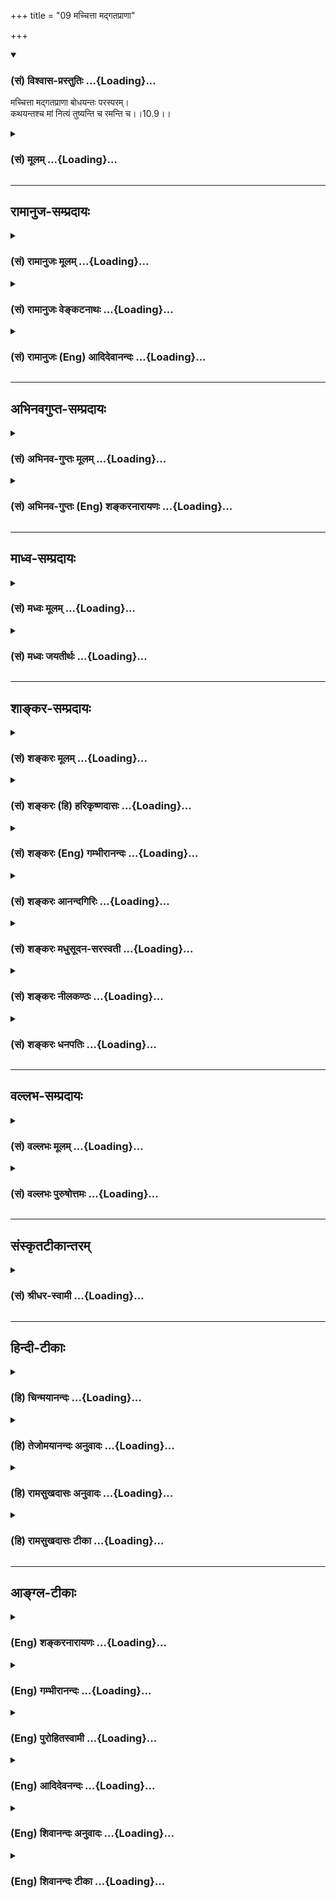 +++
title = "09 मच्चित्ता मद्गतप्राणा"

+++
<div class="js_include" newlevelforh1="3" title="(सं) विश्वास-प्रस्तुतिः" unfilled url="/purANam/mahAbhAratam/06-bhIShma-parva/02-bhagavad-gItA-parva/saMskRtam/vishvAsa-prastutiH/10_vibhUti-vistAra-yoga/09_machchittA_madgat.md">
<details open><summary><h3>(सं) विश्वास-प्रस्तुतिः ...{Loading}...</h3></summary>

मच्चित्ता मद्गतप्राणा बोधयन्तः परस्परम्।  
कथयन्तश्च मां नित्यं तुष्यन्ति च रमन्ति च।।10.9।।
</details>
</div>
<div class="js_include collapsed" newlevelforh1="3" title="(सं) मूलम्" unfilled url="/purANam/mahAbhAratam/06-bhIShma-parva/02-bhagavad-gItA-parva/saMskRtam/mUlam/10_vibhUti-vistAra-yoga/09_machchittA_madgat.md">
<details><summary><h3>(सं) मूलम् ...{Loading}...</h3></summary>

मच्चित्ता मद्गतप्राणा बोधयन्तः परस्परम्।  
कथयन्तश्च मां नित्यं तुष्यन्ति च रमन्ति च।।10.9।।
</details>
</div>


_________________
## रामानुज-सम्प्रदायः
<div class="js_include collapsed" newlevelforh1="3" title="(सं) रामानुजः मूलम्" unfilled url="/purANam/mahAbhAratam/06-bhIShma-parva/02-bhagavad-gItA-parva/saMskRtam/rAmAnujaH/mUlam/10_vibhUti-vistAra-yoga/09_machchittA_madgat.md">
<details><summary><h3>(सं) रामानुजः मूलम् ...{Loading}...</h3></summary>

।।10.9।।**मच्चित्ताः** मयि निविष्टमनसः; **मद्गतप्राणाः** मद्गतजीविताः
मया विना आत्मधारणम् अलभमाना इत्यर्थः। स्वैः स्वैः अनुभूतान् मदीयान्
गुणान् **परस्परं बोधयन्तः;** मदीयानि दिव्यानि रमणीयानि कर्माणि च
**कथयन्तः तुष्यन्ति च रमन्ति च।** वक्तारः तद्वचनेन अनन्यप्रयोजनेन
तुष्यन्ति; श्रोतारश्च तच्छ्रवणेन अनवधिकातिशयप्रियेण रमन्ते।

</details>
</div>
<div class="js_include collapsed" newlevelforh1="3" title="(सं) रामानुजः वेङ्कटनाथः" unfilled url="/purANam/mahAbhAratam/06-bhIShma-parva/02-bhagavad-gItA-parva/saMskRtam/rAmAnujaH/venkaTanAthaH/10_vibhUti-vistAra-yoga/09_machchittA_madgat.md">
<details><summary><h3>(सं) रामानुजः वेङ्कटनाथः ...{Loading}...</h3></summary>

  
  
।।10.9।। भावसमन्वितत्वप्रपञ्चनमेवानन्तरं क्रियत इत्यभिप्रायेण
तदाकाङ्क्षां दर्शयतिकथमिति।
भक्तिपरिपाकक्रमविशेषसिद्धाकारप्रदर्शनंमच्चित्ताः
इत्यादिभिश्चतुर्भिर्विशेषणैः क्रियत इत्यभिप्रायेणमयि निविष्टमनस
इत्यादिकमुक्तम्। मद्गतग्राणाः इत्यस्य तात्पर्यप्रदर्शनाय पर्यायं
तावदाहमद्गतजीविता इति। भक्तगतस्य जीवितस्य कथं तद्गतत्वं इत्यत्राहमया
विनेति। बोधनकथनशब्दयोरेकविषयत्वे पौनरुक्त्याद्विषयभेदो वाच्यः तत्र
चबोधयन्तः इत्यनेन अज्ञातार्थज्ञापनंकथयन्तः इत्यनेन च इति वृत्तवर्णनं च
स्वरसतः प्रतीयत इत्यभिप्रायेणस्वैः
स्वैरित्यादिकमुक्तम्। दिव्यानीत्यतिमानुषत्वप्रयुक्ताद्भुतत्वं विवक्षितम्।
तस्यैव भोग्यत्वंरमणीयानीत्यनेनोक्तम्। तुष्यन्ति च रमन्ति च
इत्यनयोर्द्वयोरपि कथाकथकविषयत्वेनातिभिन्नार्थतायां
मन्दप्रयोजनत्वात्कस्यचित्कथकविषयत्वमन्यस्य कथनाक्षिप्तश्रोतृविषयत्वं च
युक्तम् तत्र च स्वप्रयोजनान्तरसाधकपरप्रीत्यर्थं हि लोके कथाप्रयोगो
दृष्टः। तोषशब्दश्चाधिकस्पृहानिवृत्त्यर्थः ततोऽत्रतुष्यन्ति
इत्यनन्यप्रयोजनकथकविषयम्; पारिशेष्यात्रमन्ति इत्यस्य श्रवणमूलत्वं
लब्धम्। तुष्यन्ति च रमन्ति च इत्यनयोःमच्चित्ताः इत्याद्युक्तैककर्तृकत्वं
कथनश्रवणयोरेकस्मिन्नेव कालभेदेन सम्भवान्न परित्यक्तम्।
तदेतदखिलमभिप्रेत्याहवक्तार इत्यादिरमन्त इत्यन्तम्।  
  

</details>
</div>
<div class="js_include collapsed" newlevelforh1="3" title="(सं) रामानुजः (Eng) आदिदेवानन्दः" unfilled url="/purANam/mahAbhAratam/06-bhIShma-parva/02-bhagavad-gItA-parva/saMskRtam/rAmAnujaH/english/AdidevAnandaH/10_vibhUti-vistAra-yoga/09_machchittA_madgat.md">
<details><summary><h3>(सं) रामानुजः (Eng) आदिदेवानन्दः ...{Loading}...</h3></summary>

10.9 They live with their minds 'focussed' on Me, namely, with their
minds fixed on Me; with their 'Pranas', i.e., life, centred on Me - the
meaning is that they are unable to sustain themselves without Me. They
'inspire one another' by speaking about My attributes which have been
experienced by them and narrating My divine and adorable deeds. They
live in contentment and bliss at all times. The speakers are delighted
by their own speech, because it is spontaneous, without any ulterior
motive; the listeners too feel the speech to be unsurpassingly and
incomparably dear to them. They thus live in bliss.

</details>
</div>


_________________
## अभिनवगुप्त-सम्प्रदायः
<div class="js_include collapsed" newlevelforh1="3" title="(सं) अभिनव-गुप्तः मूलम्" unfilled url="/purANam/mahAbhAratam/06-bhIShma-parva/02-bhagavad-gItA-parva/saMskRtam/abhinava-guptaH/mUlam/10_vibhUti-vistAra-yoga/09_machchittA_madgat.md">
<details><summary><h3>(सं) अभिनव-गुप्तः मूलम् ...{Loading}...</h3></summary>

।।10.6 -- 10.11।। महर्षय इत्यादि भास्वता इत्यन्तम्। परस्परबोधनया
अन्योन्यबोधस्फारसंक्रमणात् सर्व एव हि प्रमातारः एक ईश्वर इति
विततव्याप्त्या +++(S;;N वितत्य व्याप्त्या)+++ सुखेनैव
सर्वशक्तिकसर्वगतस्वात्मरूपताधिगमेन +++(S -- ताधिशयनेन अधिगमेन)+++
माहेश्वर्यमेषामिति भावः +++(After इति भावः ;N add तेषां सततयुक्तानाम्
इत्यतः प्रभृति अध्यायान्ता टीका उट्टङ्किता युगपद्धि वेद्या। तेषामेव अनु
च अर्जुनप्रश्नपद्यानि षट् उल्लिखति। श्रीभगवान् अथवा बहुना इति पर्यन्तानि
पद्यानि 23,वक्ति।। These sentences are obviously of some copyist. It is
to be noted however that the Mss. generally contain seven (not six)+++
verses of Arjuna and then 24 +++(not 23)+++ verses of the hagavan) ।

</details>
</div>
<div class="js_include collapsed" newlevelforh1="3" title="(सं) अभिनव-गुप्तः (Eng) शङ्करनारायणः" unfilled url="/purANam/mahAbhAratam/06-bhIShma-parva/02-bhagavad-gItA-parva/saMskRtam/abhinava-guptaH/english/shankaranArAyaNaH/10_vibhUti-vistAra-yoga/09_machchittA_madgat.md">
<details><summary><h3>(सं) अभिनव-गुप्तः (Eng) शङ्करनारायणः ...{Loading}...</h3></summary>

10.9 See Comment under 10.11

</details>
</div>


_________________
## माध्व-सम्प्रदायः
<div class="js_include collapsed" newlevelforh1="3" title="(सं) मध्वः मूलम्" unfilled url="/purANam/mahAbhAratam/06-bhIShma-parva/02-bhagavad-gItA-parva/saMskRtam/madhvaH/mUlam/10_vibhUti-vistAra-yoga/09_machchittA_madgat.md">
<details><summary><h3>(सं) मध्वः मूलम् ...{Loading}...</h3></summary>

।।10.8 -- 10.10।। सन्ति च भजन्तः केचिदित्याह -- अहमित्यादिना।

</details>
</div>
<div class="js_include collapsed" newlevelforh1="3" title="(सं) मध्वः जयतीर्थः" unfilled url="/purANam/mahAbhAratam/06-bhIShma-parva/02-bhagavad-gItA-parva/saMskRtam/madhvaH/jayatIrthaH/10_vibhUti-vistAra-yoga/09_machchittA_madgat.md">
<details><summary><h3>(सं) मध्वः जयतीर्थः ...{Loading}...</h3></summary>

।।10.8 -- 10.10।। ननुएतां विभूतिम् \[10।7\] इति परिज्ञातुः फलमुक्तं
तत्किमर्थं पुनरुच्यते इत्यतस्तात्पर्यान्तरमाह -- **सन्ति** **चे**ति।
उक्तफले विश्वासजननार्थमिति शेषः।

</details>
</div>


_________________
## शाङ्कर-सम्प्रदायः
<div class="js_include collapsed" newlevelforh1="3" title="(सं) शङ्करः मूलम्" unfilled url="/purANam/mahAbhAratam/06-bhIShma-parva/02-bhagavad-gItA-parva/saMskRtam/shankaraH/mUlam/10_vibhUti-vistAra-yoga/09_machchittA_madgat.md">
<details><summary><h3>(सं) शङ्करः मूलम् ...{Loading}...</h3></summary>

।।10.9।। --,**मच्चित्ताः;** मयि चित्तं येषां ते मच्चित्ताः;
**मद्गतप्राणाः** मां गताः प्राप्ताः चक्षुरादयः प्राणाः येषां ते
मद्गतप्राणाः; मयि उपसंहृतकरणाः इत्यर्थः। अथवा; मद्गतप्राणाः मद्गतजीवनाः
इत्येतत्। **बोधयन्तः** अवगमयन्तः **परस्परम्** अन्योन्यम्; **कथयन्तश्च**
ज्ञानबलवीर्यादिधर्मैः विशिष्टं **माम्; तुष्यन्ति च** परितोषम् उपयान्ति च
**रमन्ति च** रतिं च प्राप्नुवन्ति प्रियसंगत्येव।। ये यथोक्तैः प्रकारैः
भजन्ते मां भक्ताः सन्तः --,

</details>
</div>
<div class="js_include collapsed" newlevelforh1="3" title="(सं) शङ्करः (हि) हरिकृष्णदासः" unfilled url="/purANam/mahAbhAratam/06-bhIShma-parva/02-bhagavad-gItA-parva/saMskRtam/shankaraH/hindI/harikRShNadAsaH/10_vibhUti-vistAra-yoga/09_machchittA_madgat.md">
<details><summary><h3>(सं) शङ्करः (हि) हरिकृष्णदासः ...{Loading}...</h3></summary>

।।10.9।। तथा --, मुझमें ही जिनका चित्त है वे मच्चित्त हैं तथा मुझमें ही
जिनके चक्षु आदि इन्द्रियरूप प्राण लगे रहते हैं -- मुझमें ही जिन्होंने
समस्त करणोंका उपसंहार कर दिया है वे मद्गतप्राण हैं अथवा जिन्होंने मेरे
लिये ही अपना जीवन अर्पण कर दिया है वे मद्गतप्राण हैं। ऐसे मेरे भक्त
आपसमें एक दूसरेको ( मेरा तत्त्व ) समझाते हुए एवं ज्ञान; बल और सामर्थ्य
आदि गुणोंसे युक्त मुझ परमेश्वरके स्वरूपका वर्णन करते हुए सदा संतुष्ट
रहते हैं अर्थात् संतोषको प्राप्त होते हैं और रमण करते हैं अर्थात् मानो
कोई अपना अत्यन्त प्यारा मिल गया हो उसी तरह रतिको प्राप्त होते हैं।

</details>
</div>
<div class="js_include collapsed" newlevelforh1="3" title="(सं) शङ्करः (Eng) गम्भीरानन्दः" unfilled url="/purANam/mahAbhAratam/06-bhIShma-parva/02-bhagavad-gItA-parva/saMskRtam/shankaraH/english/gambhIrAnandaH/10_vibhUti-vistAra-yoga/09_machchittA_madgat.md">
<details><summary><h3>(सं) शङ्करः (Eng) गम्भीरानन्दः ...{Loading}...</h3></summary>

10.9 Maccittah, with minds fixed on Me; mad-gata-pranah, with lives
(pranas) dedicated to Me, or having their organs, eyes etc. absorbed in
Me, i.e. having their organs withdrawn into Me; bodhayantah,
enlightening; parasparam, each other; and nityam, always; kathayantah,
speaking of; mam, Me, as possessed of alities like knowledge, strength,
valour, etc; tusyanti, they derive satisfaction; and ramanti, rejoice,
get happiness, as by coming in contact with a dear one.

</details>
</div>
<div class="js_include collapsed" newlevelforh1="3" title="(सं) शङ्करः आनन्दगिरिः" unfilled url="/purANam/mahAbhAratam/06-bhIShma-parva/02-bhagavad-gItA-parva/saMskRtam/shankaraH/AnandagiriH/10_vibhUti-vistAra-yoga/09_machchittA_madgat.md">
<details><summary><h3>(सं) शङ्करः आनन्दगिरिः ...{Loading}...</h3></summary>

।।10.9।। न केवमुक्तमेव भगवद्भजने साधनां साधनान्तरं चास्तीत्याह --
**किञ्चेति।** ईश्वरात्प्रतीचः प्रागुक्तादन्यत्र चित्तप्रचारराहित्यं
भगवद्भजनोपायमाह -- **मयीति।** चक्षुरादीनां
भगवत्यप्राप्तिस्तदगोचरत्वात्तस्येत्याशङ्क्याह -- **मय्युपसंहृतेति।**
भगवदतिरेकेण जीवनेऽपि नादरस्तदपि मय्येवार्पितं भक्तानामित्याह --
**अथवेति।** आचार्येभ्यः श्रुत्वा वादकथया परस्परं भगवन्तं सब्रह्मचारिणो
बोधयन्ति तदपि भगवद्भजनसाधनमित्याह -- **बोधयन्त इति।** आगमोपपत्तिभ्यां
भगवन्तमेव विशिष्टधर्माणं शिष्येभ्यो गुरवो व्यपदिशन्ति तदपि
भगवद्भजनमेवेत्याह -- **कथयन्त इति।** भक्तानां तुष्टिरती स्वरसतः
स्यातामित्याह -- **तुष्यन्तीति।** मनोरथपूर्त्या रतिप्राप्तौ
कामुकसंमतमुदाहरणमाह -- **प्रियेति।**

</details>
</div>
<div class="js_include collapsed" newlevelforh1="3" title="(सं) शङ्करः मधुसूदन-सरस्वती" unfilled url="/purANam/mahAbhAratam/06-bhIShma-parva/02-bhagavad-gItA-parva/saMskRtam/shankaraH/madhusUdana-sarasvatI/10_vibhUti-vistAra-yoga/09_machchittA_madgat.md">
<details><summary><h3>(सं) शङ्करः मधुसूदन-सरस्वती ...{Loading}...</h3></summary>

।।10.9।। प्रेमपूर्वकं भजनमेव विवृणोति -- मयि भगवति चित्तं येषां ते
मच्चित्ताः। तथा मद्गता मां प्राप्ताः प्राणाश्चक्षुरादयो येषां ते
मद्गतप्राणाः; मद्भजननिमित्तचक्षुरादिव्यापारा मय्युपसंहृतसर्वकरणा वा।
अथवा मद्गतप्राणा मद्भजनार्थजीवनाः। मद्भजनातिरिक्तप्रयोजनशून्यजीवना इति
यावत्। विद्वद्गोष्ठीषु परस्परमन्योन्यं श्रुतिभिर्युक्तिभिश्च मामेव
बोधयन्तः तत्त्वबुभुत्सुकथया ज्ञापयन्तः। तथा स्वशिष्येभ्यश्च मामेव कथयन्त
उपदिशन्तश्च। मयि चित्तार्पणं तथा बाह्यकरणार्पणं तथा जीवनार्पणमेवं
समानामन्योन्यं मद्बोधनं स्वन्यूनेभ्यश्च मदुपदेशनमित्येवंरूपं यन्मद्भजनं
तेनैव तुष्यन्ति च। एतावतैव लब्धसर्वार्था वयमलमन्येन
लब्धव्येनेत्येवंप्रत्ययरूपं संतोषं प्राप्नुवन्ति च। तेन संतोषेण रमन्ति च
रमन्ते च। प्रियसङ्गमेनेवोत्तमं सुखमनुभवन्ति च। तदुक्तं
पतञ्जलिनासंतोषादनुत्तमः सुखलाभः इति। उक्तंच पुराणेयच्च कामसुखं लोके यच्च
दिव्यं महत्सुखम्। तृष्णाक्षयसुखस्यैते नार्हतः षोडशीं कलाम् इति।
तृष्णाक्षयः संतोषः।

</details>
</div>
<div class="js_include collapsed" newlevelforh1="3" title="(सं) शङ्करः नीलकण्ठः" unfilled url="/purANam/mahAbhAratam/06-bhIShma-parva/02-bhagavad-gItA-parva/saMskRtam/shankaraH/nIlakaNThaH/10_vibhUti-vistAra-yoga/09_machchittA_madgat.md">
<details><summary><h3>(सं) शङ्करः नीलकण्ठः ...{Loading}...</h3></summary>

।।10.9।। एवं ध्याने भावनाप्रकारमुक्त्वा व्युत्थाने तमाह -- **मच्चित्ता
इति।** अहमेव चित्ते येषां ते मच्चित्ताः। तथाहमेव गतो विद्यमानो येषु ते
मद्गतास्तथाविधाः प्राणा इन्द्रियाणि येषां ते मद्गतप्राणाः।
चित्तेनेन्द्रियैर्वा यद्गृह्यते तत्सर्वं प्रत्यगात्मा वासुदेव इति
भावयन्त इत्यर्थः। इममेवार्थं परस्परं बोधयन्तः श्रुतियुक्तिप्रदर्शनेन
समानानां समुदायं ज्ञापयन्तः। कथयन्तश्च शिष्यान्प्रति। तुष्यन्ति तेनैव
ज्ञानेन न तु मिष्टान्नादिना। रमन्ति च तत्रैव नतु स्त्र्यादावित्यर्थः।

</details>
</div>
<div class="js_include collapsed" newlevelforh1="3" title="(सं) शङ्करः धनपतिः" unfilled url="/purANam/mahAbhAratam/06-bhIShma-parva/02-bhagavad-gItA-parva/saMskRtam/shankaraH/dhanapatiH/10_vibhUti-vistAra-yoga/09_machchittA_madgat.md">
<details><summary><h3>(सं) शङ्करः धनपतिः ...{Loading}...</h3></summary>

।।10.9।। किं चैवं भजन्तीत्याह -- मच्चित्ता मयि वासुदेवे चित्तं येषां ते
मा गताः प्राप्ताः प्राणाश्र्चक्षुरादयो येषां ते मय्युपसंहृतसर्वकरणाः;
सद्गतजीवना इति वा। आचार्यात् श्रुत्वा वादकथया समानेषु परस्परं बोधयन्तः
मां ज्ञानबलादियुक्तं शिष्येभ्यः कथयन्तः मद्भजनेनैव तुष्यन्ति
संतोषमुपयान्ति तेनैव च रमन्ति रतिं प्राप्नुवन्ति न स्त्र्यादिना।

</details>
</div>


_________________
## वल्लभ-सम्प्रदायः
<div class="js_include collapsed" newlevelforh1="3" title="(सं) वल्लभः मूलम्" unfilled url="/purANam/mahAbhAratam/06-bhIShma-parva/02-bhagavad-gItA-parva/saMskRtam/vallabhaH/mUlam/10_vibhUti-vistAra-yoga/09_machchittA_madgat.md">
<details><summary><h3>(सं) वल्लभः मूलम् ...{Loading}...</h3></summary>

।।10.8 -- 10.10।। विभूतियोगज्ञानविपाकरूपभक्तिविवृद्धिं दर्शयति चतुर्भिः
पुमर्थरूपैः अहमित्यादिभिः -- अहं सर्वस्य प्रभव इत्यादि।
विश्वोत्पादकत्वप्रवर्त्तकत्वरूपस्वयोगविभूतिस्वरूपाविष्करणं इत्येवं मम
योगं विभूतिं च भगवन्मार्गीयाचार्योपदेशद्वारा मयि भावो भक्तिस्तया
समन्विता मां सेवन्ते बुधाः। एते च माहात्म्यज्ञानपूर्वकभक्तिमन्तो
भगवत्सेवकाः स्वरूपतो निर्दिश्यन्ते भगवन्मार्गीया उद्धवादय इव। मच्चित्ता
इति मदर्पितान्तःकरणाः। मद्गतप्राणा इति -- प्राणशब्द इन्द्रियप्राणवाचक
इति मदर्पितेन्द्रियप्राणाः मयि सततं युक्ता देहेनेति; समर्पितदेहाः आत्मना
वा भगवति सततं युक्ताः अयमेव ब्रह्मसम्बन्धः भगवते कृष्णाय
दारागारपुत्राप्त -- इतिवाक्यात्आत्मना सह तत्तदीहापराणि
देहेन्द्रियप्राणान्तःकरणानि तद्धर्मांश्च समर्पयित्वा स्वयं दासभूता
नित्यं भगवन्तं भजन्ते सेवामार्गप्रकारेण सेवन्ते; न पूजाडम्बरेणेति;
सेवायां स्थितिस्तेषामुक्तासेवायां वा कथायां वा इति भक्तिवर्द्धिन्यां
कथायां च स्थितिमाह -- परस्परं बोधयन्तः कथयन्तश्च मां इति। तदपि नित्यं; न
तु नैमित्तिकम्। तथैव च तुष्यन्ति मनउत्सवादिषु च रमन्ति अनुकरणेन वा
क्री़डन्ति तथाभूतानां तेषां प्रीतिपूर्वकं
पुष्टिमर्यादानुकूलापरानुरक्तिरीश्वरे सर्वात्मना प्रीतिस्तत्पूर्वकं भजतां
सेवतां -- अनेनचेतस्तत्प्रवणं सेवा इति मानसीस्वरूपमुक्तं -- तेषामेव
बुद्धियोगं विपाकदशामापन्नं ददामि येन ते मां पुरुषोत्तमं उप समीप एव
प्राप्ता भवन्ति। इत्थं तेषां निर्गुणमुक्तिर्भावितया सूचिता।

</details>
</div>
<div class="js_include collapsed" newlevelforh1="3" title="(सं) वल्लभः पुरुषोत्तमः" unfilled url="/purANam/mahAbhAratam/06-bhIShma-parva/02-bhagavad-gItA-parva/saMskRtam/vallabhaH/puruShottamaH/10_vibhUti-vistAra-yoga/09_machchittA_madgat.md">
<details><summary><h3>(सं) वल्लभः पुरुषोत्तमः ...{Loading}...</h3></summary>

  
  
।।10.9।। भजने प्रकारमाह -- मच्चित्ता इति। मय्येव चित्तं येषां ते
मच्चिन्तनपराः लीलावस्थमत्स्वरूपविचारणपराः। मद्गतप्राणाः मय्येव गताः
प्राप्ताः प्राणा येषां ते; मद्दुःखदुःखिता मत्सुखसुखिता इत्यर्थः। तादृशाः
सन्तः परस्परं तादृशानेव मामेतादृशं
स्वानुभवप्रमाणादिभिर्बोधयन्तस्तदनुकथयन्तः कीर्तनरीत्या कीर्तयन्तः।
चकारेणाऽन्यकीर्त्तनं श्रृण्वन्तः। च पुनः। तद्भाने सति तुष्यन्ति ज्ञानेन
वा रमन्ते च। स्वयं कीर्त्तनेनानन्दयुक्ता भवन्ति रमन्ते वा। तोषमानन्दं च
प्राप्नुवन्तीति भावः। यद्वा मां विप्रयोगादिलीलावस्थासु नित्यं कथयन्तः
सततं परस्परं बोधयन्तः।  
  

</details>
</div>


_________________
## संस्कृतटीकान्तरम्
<div class="js_include collapsed" newlevelforh1="3" title="(सं) श्रीधर-स्वामी" unfilled url="/purANam/mahAbhAratam/06-bhIShma-parva/02-bhagavad-gItA-parva/saMskRtam/shrIdhara-svAmI/10_vibhUti-vistAra-yoga/09_machchittA_madgat.md">
<details><summary><h3>(सं) श्रीधर-स्वामी ...{Loading}...</h3></summary>

।।10.9।। प्रीतिपूर्वकं भजनमेवाह **-- मच्चित्ता इति।** मय्येव चित्तं
येषां ते मच्चित्ताः। मामेव गताः प्राप्ताः प्राणा इन्द्रियाणि येषां ते
मद्गतप्राणाः मदर्पितजीवना इति वा। एवंभूतास्ते बुधाः अन्योन्यं मां
न्यायोपेतैः श्रुत्यादिप्रमाणैर्बोधयन्तः; बुद्ध्या च मां कथयन्तः
संकीर्तयन्तः सन्तो नित्यं तुष्यन्त्यनुमोदनेन तुष्टिं यान्ति। रमन्ति च
निर्वृत्तिं यान्ति।

</details>
</div>


_________________
## हिन्दी-टीकाः
<div class="js_include collapsed" newlevelforh1="3" title="(हि) चिन्मयानन्दः" unfilled url="/purANam/mahAbhAratam/06-bhIShma-parva/02-bhagavad-gItA-parva/hindI/chinmayAnandaH/10_vibhUti-vistAra-yoga/09_machchittA_madgat.md">
<details><summary><h3>(हि) चिन्मयानन्दः ...{Loading}...</h3></summary>

।।10.9।। जब मन सुगठित और एकाग्र होता है; तभी साधक उस मन के द्वारा
परमात्मा का ध्यान सफलतापूर्वक कर सकता है। ध्येय से भिन्न विषय का विचार
उठने पर यह एकाग्रता भंग हो जाती है। विद्युत् के सभी उपकरणों में विद्युत्
शक्ति देखने; अथवा मिट्टी से बने घटों में मिट्टी को पहचानने में हमें कोई
कठिनाई उत्पन्न नहीं होती अथवा कोई परिश्रम नहीं करना पड़ता; क्योंकि उनका
हमें दृढ़ ज्ञान होता है। इसी प्रकार; एक बार निश्चयात्मक रूप से यह जान
लेने पर कि ईश्वर और जीव का वास्तविक स्वरूप एक चैतन्य आत्मा ही है; मन में
किसी भी प्रकार की वृत्ति उठने पर भी सत्य के साधक को इस आत्मा का भान
बनाये रखने में कोई कठिनाई नहीं होती। इस्ा आशय को यहाँ मच्चिता इस शब्द से
स्पष्ट किया गया है। समस्त प्राणों अर्थात् इन्द्रियों को मुझमें अर्पित
करके (मद्गतप्राणा) प्राण शब्द से केवल प्राणवायु से ही तात्पर्य नहीं
समझना चाहिए। प्राणियों के शरीर में होने वाली पाचनादि क्रियाओं को प्राण
शब्द से दर्शाया जाता है। किन्तु यहाँ इस शब्द का प्रयोग मुख्यत पाँच
ज्ञानेन्द्रियों को सूचित करने के लिए किया गया है। ये इन्द्रियाँ ही वे
पाँच द्वार या वातायन हैं; जिनके द्वारा मन बाह्य विषयों में विचरण करता है
और इनके माध्यम से ही जगत् के विषय मन में प्रवेश करते हैं। वेदान्त कभी भी
इन विषयों से पलायन का उपदेश नहीं देता। इस जगत् में जीते हुए विषयों से
पलायन कदापि सम्भव नहीं हो सकता। ज्ञानमार्ग विवेकपूर्ण विचार का मार्ग है।
इसमें विवेक के द्वारा मन को इस प्रकार संयमित और प्रशिक्षित किया जाता है
कि जब कभीभी बाह्य विषय मन पर अपना प्रभाव डालते हैं; तत्काल ही साधक को
अपने उस आत्मस्वरूप का स्मरण हो जाता है; जिसके बिना वे विषय कभी प्रकाशित
नहीं हो सकते थे। परस्पर चर्चा करते हुए किसी एक विषय में समान बौद्धिक रुचि
के विद्यार्थीगण जब आपस में उस विषय की चर्चा करते हैं; तब न केवल वे अपने
ज्ञान को स्पष्टत व्यक्त करते हैं; वरन् इस प्रक्रिया में उनका ज्ञान
दृ88ढ़ निश्चयात्मक रूप भी ले लेता है जो प्रारम्भ में केवल पुस्तकीय ज्ञान
ही था। परिसंवाद की इस सर्वविदित पद्धति का वेदान्त में अथक रूप से अनुमोदन
एवं उपदेश दिया गया है। वेदान्त में इसका नाम है ब्रह्माभ्यास जो साधना का
एक महत्त्वपूर्ण अंग है। अध्यात्म का सच्चा साधक वही है; जो अपने मन और
इन्द्रियों की सभी प्रकार की क्रियाओं में आत्मा का स्मरण बनाये रखता है।
इसका एक उपाय है आत्म विषय में अन्य साधकजनों के साथ चर्चा एवं निदिध्यासन।
ऐसे साधक साधना के फलस्वरूप उस परम आनन्द को प्राप्त करते हैं; जो उनके
जीवन रथ के चक्रों के लिए पथरीले मार्ग पर सरलता से अग्रसर होने के लिए
चिकने तेल का काम करता है और यात्रा को सुगम बना देता है। तुष्यन्ति और
रमन्ति के भाव को ही उपनिषदों में सुन्दर प्रकार से क्रीडन्ति और रमन्ति
शब्दों के द्वारा इंगित किया गया है। भगवान् श्रीकृष्ण यहाँ आश्वासन देते
हैं कि पूर्णत्व का साधक जब विचार मार्ग पर अग्रसर होता है तब उसी समय उसे
सन्तोष और रमण का अनुभव होता है। सन्तोष और आनन्द से मन में ऐसा सुन्दर
वातावरण निर्मित होता है; जो आध्यात्मिक प्रगति के लिए अत्यन्त अनुकूल बनकर
साधक की सफलता निश्चित कर देता है। सदैव असन्तुष्ट; शोक मनाने वाले मानसिक
स्तब्धता और बौद्धिक दरिद्रता का चित्र प्रस्तुत करने वाले साधक कदापि अपने
इस परम आनन्दस्वरूप में प्रवेश नहीं कर सकते हैं। प्रगति की इस सीमा तक
पहुँचने पर साधकों को कहाँ से मार्गदर्शन और बल मिलता है जिससे वे अपनी
यात्रा के लक्ष्य तक पहुँचते हैं इसका उत्तर है --

</details>
</div>
<div class="js_include collapsed" newlevelforh1="3" title="(हि) तेजोमयानन्दः अनुवादः" unfilled url="/purANam/mahAbhAratam/06-bhIShma-parva/02-bhagavad-gItA-parva/hindI/tejomayAnandaH/anuvAdaH/10_vibhUti-vistAra-yoga/09_machchittA_madgat.md">
<details><summary><h3>(हि) तेजोमयानन्दः अनुवादः ...{Loading}...</h3></summary>

।।10.9।। मुझमें ही चित्त को स्थिर करने वाले और मुझमें ही प्राणों
(इन्द्रियों) को अर्पित करने वाले भक्तजन, सदैव परस्पर मेरा बोध कराते हुए,
मेरे ही विषय में कथन करते हुए सन्तुष्ट होते हैं और रमते हैं।।

</details>
</div>
<div class="js_include collapsed" newlevelforh1="3" title="(हि) रामसुखदासः अनुवादः" unfilled url="/purANam/mahAbhAratam/06-bhIShma-parva/02-bhagavad-gItA-parva/hindI/rAmasukhadAsaH/anuvAdaH/10_vibhUti-vistAra-yoga/09_machchittA_madgat.md">
<details><summary><h3>(हि) रामसुखदासः अनुवादः ...{Loading}...</h3></summary>

।।10.9।।। मेरेमें चित्तवाले, मेरेमें प्राणोंको अर्पण करनेवाले भक्तजन
आपसमें मेरे गुण, प्रभाव आदिको जानते हुए और उनका कथन करते हुए ही
नित्य-निरन्तर सन्तुष्ट रहते हैं और मेरेमें प्रेम करते हैं।

</details>
</div>
<div class="js_include collapsed" newlevelforh1="3" title="(हि) रामसुखदासः टीका" unfilled url="/purANam/mahAbhAratam/06-bhIShma-parva/02-bhagavad-gItA-parva/hindI/rAmasukhadAsaH/TIkA/10_vibhUti-vistAra-yoga/09_machchittA_madgat.md">
<details><summary><h3>(हि) रामसुखदासः टीका ...{Loading}...</h3></summary>

।।10.9।।***व्याख्या**--***\[भगवान्से ही सब उत्पन्न हुए हैं और भगवान्से
ही सबकी चेष्टा हो रही है अर्थात् सबके मूलमें परमात्मा है -- यह बात जिनको
दृढ़तासे और निःसन्देहपूर्वक जँच गयी है, उनके लिये कुछ भी करना, जानना और
पाना बाकी नहीं रहता। बस, उनका एक ही काम रहता है -- सब प्रकारसे भगवान्में
ही लगे रहना। यही बात इस श्लोकमें बतायी गयी है। \]

</details>
</div>


_________________
## आङ्ग्ल-टीकाः
<div class="js_include collapsed" newlevelforh1="3" title="(Eng) शङ्करनारायणः" unfilled url="/purANam/mahAbhAratam/06-bhIShma-parva/02-bhagavad-gItA-parva/english/shankaranArAyaNaH/10_vibhUti-vistAra-yoga/09_machchittA_madgat.md">
<details><summary><h3>(Eng) शङ्करनारायणः ...{Loading}...</h3></summary>

10.9. Having their mind fixed on Me, their life gone into Me,
enlightening each other, and constantly talking of Me, they are pleased
and are delighted.

</details>
</div>
<div class="js_include collapsed" newlevelforh1="3" title="(Eng) गम्भीरानन्दः" unfilled url="/purANam/mahAbhAratam/06-bhIShma-parva/02-bhagavad-gItA-parva/english/gambhIrAnandaH/10_vibhUti-vistAra-yoga/09_machchittA_madgat.md">
<details><summary><h3>(Eng) गम्भीरानन्दः ...{Loading}...</h3></summary>

10.9 With minds fixed on Me, with lives dedicated to Me, enlightening
each other, and always speaking of Me, they derive satisfaction and
rejoice.

</details>
</div>
<div class="js_include collapsed" newlevelforh1="3" title="(Eng) पुरोहितस्वामी" unfilled url="/purANam/mahAbhAratam/06-bhIShma-parva/02-bhagavad-gItA-parva/english/purohitasvAmI/10_vibhUti-vistAra-yoga/09_machchittA_madgat.md">
<details><summary><h3>(Eng) पुरोहितस्वामी ...{Loading}...</h3></summary>

10.9 With minds concentrated on Me, with lives absorbed in Me, and
enlightening each other, they ever feel content and happy.

</details>
</div>
<div class="js_include collapsed" newlevelforh1="3" title="(Eng) आदिदेवनन्दः" unfilled url="/purANam/mahAbhAratam/06-bhIShma-parva/02-bhagavad-gItA-parva/english/AdidevanandaH/10_vibhUti-vistAra-yoga/09_machchittA_madgat.md">
<details><summary><h3>(Eng) आदिदेवनन्दः ...{Loading}...</h3></summary>

10.9 With their minds focussed on Me, with their Pranas centred in Me,
inspiring one another and always speaking of Me, they live in
contentment and bliss at all times.

</details>
</div>
<div class="js_include collapsed" newlevelforh1="3" title="(Eng) शिवानन्दः अनुवादः" unfilled url="/purANam/mahAbhAratam/06-bhIShma-parva/02-bhagavad-gItA-parva/english/shivAnandaH/anuvAdaH/10_vibhUti-vistAra-yoga/09_machchittA_madgat.md">
<details><summary><h3>(Eng) शिवानन्दः अनुवादः ...{Loading}...</h3></summary>

10.9 With their mind and their life wholly absorbed in Me, enlightening
each other and ever speaking of Me, they are satisfied and delighted.

</details>
</div>
<div class="js_include collapsed" newlevelforh1="3" title="(Eng) शिवानन्दः टीका" unfilled url="/purANam/mahAbhAratam/06-bhIShma-parva/02-bhagavad-gItA-parva/english/shivAnandaH/TIkA/10_vibhUti-vistAra-yoga/09_machchittA_madgat.md">
<details><summary><h3>(Eng) शिवानन्दः टीका ...{Loading}...</h3></summary>

10.9 मच्चित्ताः with their minds wholly in Me; मद्गतप्राणाः with their
life absorbed in Me; बोधयन्तः,enlightening; परस्परम् mutually; कथयन्तः
speaking of; च and; माम् Me; नित्यम् always; तुष्यन्ति are satisfied; च
and; रमन्ति (they) are delighted; च and.Commentary The characteristics
of a devotee who has attained the realisation of oneness are described
in this verse. The devotee constantly thinks of the Lord. His very life
is absorbed in Him. He has consecrated his whole life to the Lord.
According to another interpretation; all his senses (which function
because of the Prana); such as the eye are absorbed in Him. He takes
immense delight in talking about Him; about His supreme wisdom; power;
might and other attributes. He has completely dedicated himself to the
Lord.He feels intense satisfaction and is delighted as if he is in the
company of his Beloved (God). The Purana says; The sum total of the
sensual pleasures of this world and also all the great pleasures of the
divine regions (heavens) are not worth a sixteenth part of that bliss
which proceeds from the eradication of desires and cravings. (Cf.XII.8)

</details>
</div>
